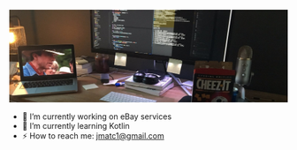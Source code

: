 ![Working on cool stuff. 14 years ago](https://raw.githubusercontent.com/jmatc/jcdotcom/master/gh-bg.jpeg "Welcome to Jurassic Park")

- 🚀 I’m currently working on eBay services
- 🧠 I’m currently learning Kotlin
- ⚡ How to reach me: jmatc1@gmail.com
